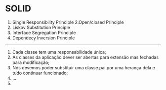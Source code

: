 # SOLID 
1. Single Responsibility Principle
2.Open/closed Principle
3. Liskov Substitution Principle
4. Interface Segregation Principle
5. Dependecy Inversion Principle

----------


1. Cada classe tem uma responsabilidade única;
2. As classes da aplicação dever ser abertas para extensão mas fechadas para modificação;
3. Nós devemos poder substituir uma classe pai por uma herança dela e tudo continuar funcionado;
4. ...
5.